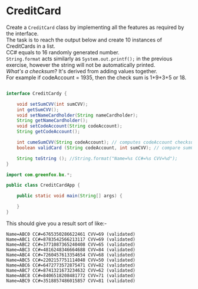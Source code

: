 # CreditCard

Create a `CreditCard` class by implementing all the features as required by the interface.<br />
The task is to reach the output below and create 10 instances of CreditCards in a list.<br />
CC# equals to 16 randomly generated number.<br />
`String.format` acts similarly as `System.out.printf();` in the previous exercise, however the string will not be automatically printed.<br />
*What's a checksum*?  It's derived from adding values together.<br />
For example if codeAccount = 1935, then the check sum is 1+9+3+5 or 18.

```java

interface CreditCardy {

    void setSumCVV(int sumCVV);
    int getSumCVV();
    void setNameCardholder(String nameCardholder);
    String getNameCardholder();
    void setCodeAccount(String codeAccount);
    String getCodeAccount();

    int cumeSumCVV(String codeAccount); // computes codeAccount checksum
    boolean validCard (String codeAccount, int sumCVV); // compare sumCVV with checksum of codeAccount

    String toString (); //String.format("Name=%s CC#=%s CVV=%d");
}
```

```java
import com.greenfox.bx.*;

public class CreditCardApp {

    public static void main(String[] args) {

    }
}
```

This should give you a result sort of like:-
```
Name=ABC0 CC#=6765350286622461 CVV=69 (validated)
Name=ABC1 CC#=8783542566213117 CVV=69 (validated)
Name=ABC2 CC#=3771087365240408 CVV=65 (validated)
Name=ABC3 CC#=4816248346664688 CVV=84 (validated)
Name=ABC4 CC#=7260457613354654 CVV=68 (validated)
Name=ABC5 CC#=2202157751114048 CVV=50 (validated)
Name=ABC6 CC#=6472773572875471 CVV=82 (validated)
Name=ABC7 CC#=8741321673234632 CVV=62 (validated)
Name=ABC8 CC#=8406518208481772 CVV=71 (validated)
Name=ABC9 CC#=3518857486015857 CVV=81 (validated)
```

